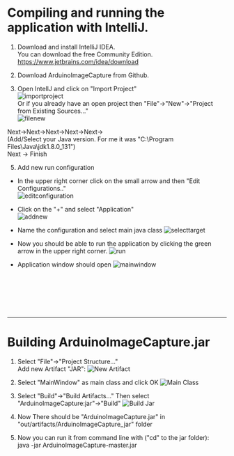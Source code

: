 # Compiling and running the application with IntelliJ.

1. Download and install IntelliJ IDEA.  
You can download the free Community Edition.
https://www.jetbrains.com/idea/download

2. Download ArduinoImageCapture from Github.

3. Open IntellJ and click on "Import Project"  
![importproject](https://user-images.githubusercontent.com/1666508/48670176-bc43bb80-eb1b-11e8-95be-7bb644be81e1.png)  
Or if you already have an open project then "File"->"New"->"Project from Existing Sources..."  
![filenew](https://user-images.githubusercontent.com/1666508/48670252-640db900-eb1d-11e8-9ce7-36674f8d4a74.png)  

Next->Next->Next->Next->Next->  
(Add/Select your Java version. For me it was "C:\Program Files\Java\jdk1.8.0_131")  
Next -> Finish  

5. Add new run configuration  
  
- In the upper right corner click on the small arrow and then "Edit Configurations.."  
![editconfiguration](https://cloud.githubusercontent.com/assets/1666508/25311654/91ed3670-280f-11e7-98ca-6beaa1be4261.png)  

- Click on the "+" and select "Application"  
![addnew](https://cloud.githubusercontent.com/assets/1666508/25311665/d6772e7c-280f-11e7-99e0-222a3fbe2fcc.png)

- Name the configuration and select main java class
![selecttarget](https://cloud.githubusercontent.com/assets/1666508/25311682/20783886-2810-11e7-8ae7-6ecf5cee3a85.png)

- Now you should be able to run the application by clicking the green arrow in the upper right corner.
![run](https://cloud.githubusercontent.com/assets/1666508/25311701/6b3b2c0c-2810-11e7-8d70-1218eb92da40.png)

- Application window should open
![mainwindow](https://cloud.githubusercontent.com/assets/1666508/25311714/983cd91c-2810-11e7-9827-48360fd00de5.png)

<br>
<br>
<br>
<br>
<br>

----

# Building ArduinoImageCapture.jar
1. Select "File"->"Project Structure..."  
Add new Artifact "JAR":
![New Artifact](https://user-images.githubusercontent.com/1666508/54083596-38ae1480-432e-11e9-8082-f44c33d7e48f.png)
  
2. Select "MainWindow" as main class and click OK
![Main Class](https://user-images.githubusercontent.com/1666508/54083600-3ba90500-432e-11e9-8766-0b559ee70aa8.png)
  
3. Select "Build"->"Build Artifacts..."
Then select "ArduinoImageCapture:jar"->"Build"
![Build Jar](https://user-images.githubusercontent.com/1666508/54083601-3d72c880-432e-11e9-957e-9e78611b135c.png)
  
4. Now There should be "ArduinoImageCapture.jar" in "out/artifacts/ArduinoImageCapture_jar" folder
  
5. Now you can run it from command line with ("cd" to the jar folder):<br>
java -jar ArduinoImageCapture-master.jar



